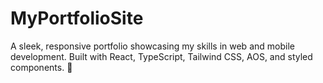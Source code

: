 # MyPortfolioSite
A sleek, responsive portfolio showcasing my skills in web and mobile development. Built with React, TypeScript, Tailwind CSS, AOS, and styled components. 🚀
